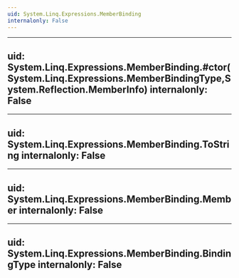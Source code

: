 ```yaml
---
uid: System.Linq.Expressions.MemberBinding
internalonly: False
---
```


---
uid: System.Linq.Expressions.MemberBinding.#ctor(System.Linq.Expressions.MemberBindingType,System.Reflection.MemberInfo)
internalonly: False
---

---
uid: System.Linq.Expressions.MemberBinding.ToString
internalonly: False
---

---
uid: System.Linq.Expressions.MemberBinding.Member
internalonly: False
---

---
uid: System.Linq.Expressions.MemberBinding.BindingType
internalonly: False
---
